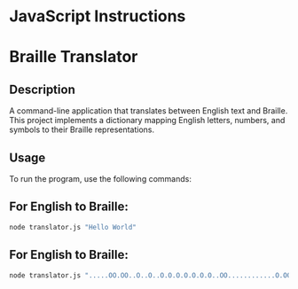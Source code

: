 # JavaScript Instructions

# Braille Translator

## Description

A command-line application that translates between English text and Braille. This project implements a dictionary mapping English letters, numbers, and symbols to their Braille representations.

## Usage

To run the program, use the following commands:

## For English to Braille:

```bash
node translator.js "Hello World"
```

## For English to Braille:

```bash
node translator.js ".....OO.OO..O..O..O.O.O.O.O.O.O..OO............O.OOO.OO..OO.O.OOO.O.O.O.OO.O.."
```
